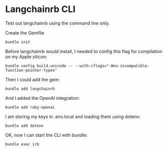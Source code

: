 # Langchainrb CLI

Test out langchainrb using the command line only.

Create the Gemfile

    bundle init

Before langchainrb would install, I needed to config this flag for compilation on my Apple silicon:

    bundle config build.unicode -- --with-cflags="-Wno-incompatible-function-pointer-types"

Then I could add the gem:

    bundle add langchainrb

And I added the OpenAI integration:

    bundle add ruby-openai

I am storing my keys in .env.local and loading them using dotenv:

    bundle add dotenv

OK, now I can start the CLI with bundle:

    bundle exec irb
